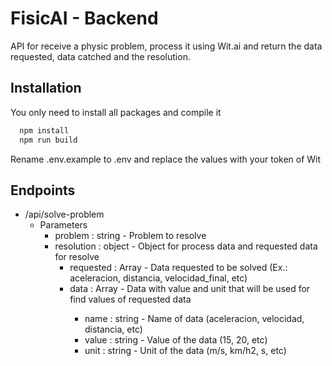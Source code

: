 # FisicAI - Backend

API for receive a physic problem, process it using Wit.ai and return the data requested, data catched and the resolution.

## Installation

You only need to install all packages and compile it

```bash
  npm install
  npm run build
```

Rename .env.example to .env and replace the values with your token of Wit

## Endpoints

- /api/solve-problem
    - Parameters
        - problem : string - Problem to resolve
        - resolution : object - Object for process data and requested data for resolve
            - requested : Array<string> - Data requested to be solved (Ex.: aceleracion, distancia, velocidad_final, etc)
            - data : Array<object> - Data with value and unit that will be used for find values of requested data
                - name : string - Name of data (aceleracion, velocidad, distancia, etc)
                - value : string - Value of the data (15, 20, etc)
                - unit : string - Unit of the data (m/s, km/h2, s, etc)
